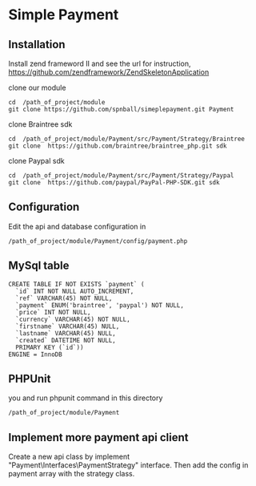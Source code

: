 Simple Payment
=======================


Installation
------------
Install zend frameword II and see the url for instruction, 
https://github.com/zendframework/ZendSkeletonApplication
    
clone our module

    cd  /path_of_project/module
    git clone https://github.com/spnball/simeplepayment.git Payment
    
clone Braintree sdk

    cd  /path_of_project/module/Payment/src/Payment/Strategy/Braintree
    git clone  https://github.com/braintree/braintree_php.git sdk
    
clone Paypal sdk

    cd  /path_of_project/module/Payment/src/Payment/Strategy/Paypal
    git clone  https://github.com/paypal/PayPal-PHP-SDK.git sdk
    
Configuration
-------------
Edit the api and database configuration in 

    /path_of_project/module/Payment/config/payment.php
    
MySql table
-----------
    CREATE TABLE IF NOT EXISTS `payment` (
      `id` INT NOT NULL AUTO_INCREMENT,
      `ref` VARCHAR(45) NOT NULL,
      `payment` ENUM('braintree', 'paypal') NOT NULL,
      `price` INT NOT NULL,
      `currency` VARCHAR(45) NOT NULL,
      `firstname` VARCHAR(45) NULL,
      `lastname` VARCHAR(45) NULL,
      `created` DATETIME NOT NULL,
      PRIMARY KEY (`id`))
    ENGINE = InnoDB
    
PHPUnit
-------
you and run phpunit command in this directory

    /path_of_project/module/Payment
    
Implement more payment api client
---------------------------------
Create a new api class by implement "Payment\Interfaces\PaymentStrategy" interface. Then add the config in payment array with the strategy class.     
